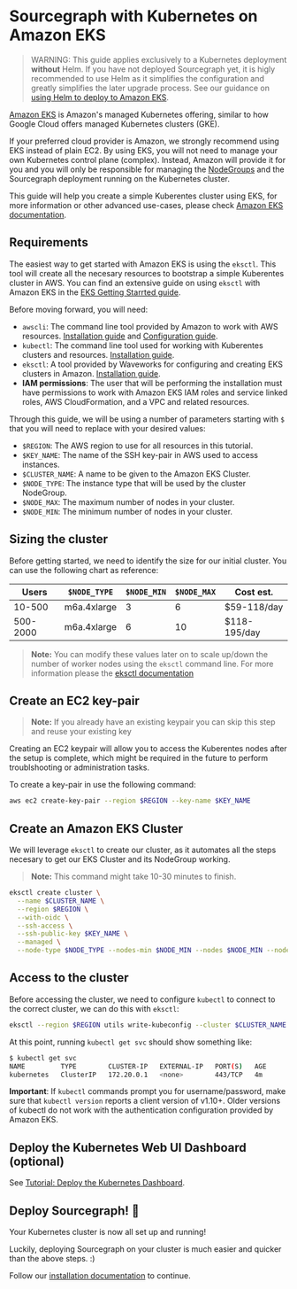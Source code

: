 # Sourcegraph with Kubernetes on Amazon EKS

> WARNING: This guide applies exclusively to a Kubernetes deployment **without** Helm.
> If you have not deployed Sourcegraph yet, it is higly recommended to use Helm as it simplifies the configuration and greatly simplifies the later upgrade process. See our guidance on [using Helm to deploy to Amazon EKS](helm.md#configure-sourcegraph-on-elastic-kubernetes-service-eks).

[Amazon EKS](https://aws.amazon.com/eks/) is Amazon's managed Kubernetes offering, similar to how Google Cloud offers managed Kubernetes clusters (GKE).

If your preferred cloud provider is Amazon, we strongly recommend using EKS instead of plain EC2. By using EKS, you will not need to manage your own Kubernetes control plane (complex). Instead, Amazon will provide it for you and you will only be responsible for managing the [NodeGroups](https://docs.aws.amazon.com/eks/latest/userguide/managed-node-groups.html) and the Sourcegraph deployment running on the Kubernetes cluster.

This guide will help you create a simple Kuberentes cluster using EKS, for more information or other advanced use-cases, please check [Amazon EKS documentation](https://docs.aws.amazon.com/eks/latest/userguide/getting-started.html).

## Requirements

The easiest way to get started with Amazon EKS is using the `eksctl`. This tool will create all the necesary resources to bootstrap a simple Kuberentes cluster in AWS.
You can find an extensive guide on using `eksctl` with Amazon EKS in the [EKS Getting Starrted guide](https://docs.aws.amazon.com/eks/latest/userguide/getting-started-eksctl.html).

Before moving forward, you will need:

- `awscli`: The command line tool provided by Amazon to work with AWS resources. [Installation guide](https://docs.aws.amazon.com/cli/latest/userguide/install-cliv2.html) and [Configuration guide](https://docs.aws.amazon.com/cli/latest/userguide/cli-configure-quickstart.html#cli-configure-quickstart-config).
- `kubectl`: The command line tool used for working with Kuberentes clusters and resources. [Installation guide](https://kubernetes.io/docs/tasks/tools/).
- `eksctl`: A tool provided by Waveworks for configuring and creating EKS clusters in Amazon. [Installation guide](https://eksctl.io/introduction/#installation).
- **IAM permissions**: The user that will be performing the installation must have permissions to work with Amazon EKS IAM roles and service linked roles, AWS CloudFormation, and a VPC and related resources.

Through this guide, we will be using a number of parameters starting with `$` that you will need to replace with your desired values:

- `$REGION`: The AWS region to use for all resources in this tutorial.
- `$KEY_NAME`: The name of the SSH key-pair in AWS used to access instances.
- `$CLUSTER_NAME`: A name to be given to the Amazon EKS Cluster.
- `$NODE_TYPE`: The instance type that will be used by the cluster NodeGroup.
- `$NODE_MAX`: The maximum number of nodes in your cluster.
- `$NODE_MIN`: The minimum number of nodes in your cluster.

## Sizing the cluster

Before getting started, we need to identify the size for our initial cluster. You can use the following chart as reference:

| Users    | `$NODE_TYPE`  | `$NODE_MIN` | `$NODE_MAX` | Cost est.    |
| -------- | ------------- | ----------- | ----------- | ------------ |
| 10-500   | m6a.4xlarge   | 3           | 6           | $59-118/day  |
| 500-2000 | m6a.4xlarge   | 6           | 10          | $118-195/day |

> **Note:** You can modify these values later on to scale up/down the number of worker nodes using the `eksctl` command line. For more information please the [eksctl documentation](https://eksctl.io/)

## Create an EC2 key-pair

> **Note:** If you already have an existing keypair you can skip this step and reuse your existing key

Creating an EC2 keypair will allow you to access the Kuberentes nodes after the setup is complete, which might be required in the future to perform troublshooting or administration tasks.

To create a key-pair in use the following command:

```bash
aws ec2 create-key-pair --region $REGION --key-name $KEY_NAME
```

## Create an Amazon EKS Cluster

We will leverage `eksctl` to create our cluster, as it automates all the steps necesary to get our EKS Cluster and its NodeGroup working.

> **Note:** This command might take 10-30 minutes to finish.

```bash
eksctl create cluster \
  --name $CLUSTER_NAME \
  --region $REGION \
  --with-oidc \
  --ssh-access \
  --ssh-public-key $KEY_NAME \
  --managed \
  --node-type $NODE_TYPE --nodes-min $NODE_MIN --nodes $NODE_MIN --nodes-max $NODE_MAX
```

## Access to the cluster

Before accessing the cluster, we need to configure `kubectl` to connect to the correct cluster, we can do this with `eksctl`:

```bash
eksctl --region $REGION utils write-kubeconfig --cluster $CLUSTER_NAME
```

At this point, running `kubectl get svc` should show something like:

```bash
$ kubectl get svc
NAME         TYPE        CLUSTER-IP   EXTERNAL-IP   PORT(S)   AGE
kubernetes   ClusterIP   172.20.0.1   <none>        443/TCP   4m
```

**Important**: If `kubectl` commands prompt you for username/password, make sure that `kubectl version` reports a client version of v1.10+. Older versions of kubectl do not work with the authentication configuration provided by Amazon EKS.

## Deploy the Kubernetes Web UI Dashboard (optional)

See [Tutorial: Deploy the Kubernetes Dashboard](https://docs.aws.amazon.com/eks/latest/userguide/dashboard-tutorial.html).

## Deploy Sourcegraph! 🎉

Your Kubernetes cluster is now all set up and running!

Luckily, deploying Sourcegraph on your cluster is much easier and quicker than the above steps. :)

Follow our [installation documentation](index.md) to continue.
